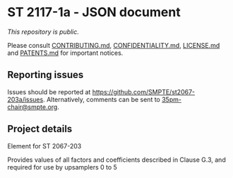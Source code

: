 # ST 2117-1a - JSON document 

_This repository is public._ 

Please consult [CONTRIBUTING.md](./CONTRIBUTING.md), [CONFIDENTIALITY.md](./CONFIDENTIALITY.md), [LICENSE.md](./LICENSE.md) and [PATENTS.md](./PATENTS.md) for important notices.

## Reporting issues

Issues should be reported at <https://github.com/SMPTE/st2067-203a/issues>. Alternatively, comments can be sent to 35pm-chair@smpte.org.

## Project details

Element for ST 2067-203

Provides values of all factors and coefficients described in Clause G.3, and required for use by upsamplers 0 to 5
